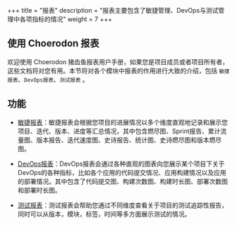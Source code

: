 +++
title = "报表"
description = "报表主要包含了敏捷管理、DevOps与测试管理中各项指标的情况"
weight = 7
+++


## 使用 Choerodon 报表  
欢迎使用 Choerodon 猪齿鱼报表用户手册，如果您是项目成员或者项目所有者，这些文档将对您有用。本节将对各个模块中报表的作用进行大致的介绍，包括 `敏捷报表`、`DevOps报表`、`测试报表` 。  

## 功能  
* [敏捷报表](../report/agile-report)：敏捷报表会根据您项目的进展情况以多个维度直观地记录和展示您项目、迭代、版本、进度等汇总情况，其中包含燃尽图、Sprint报告、累计流量图、版本报告、迭代速度图、史诗报告、统计图、史诗燃尽图和版本燃尽图。
   
* [DevOps报表](../report/devops-report)：DevOps报表会通过各种直观的图表向您展示某个项目下关于DevOps的各种指标，比如各个应用的代码提交情况、应用构建情况以及应用的部署情况。其中包含了代码提交图、构建次数图、构建时长图、部署次数图和部署时长图。  
  
* [测试报表](../report/test-report)：测试报表会帮助您通过不同维度查看关于项目的测试追踪性报告，同时可以从版本，模块，标签，时间等多方面展示测试的情况。